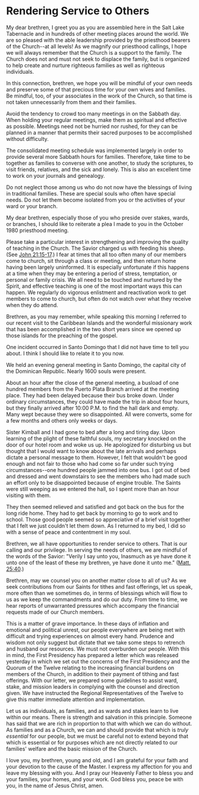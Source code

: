 # Rendering Service to Others

My dear brethren, I greet you as you are assembled here in the Salt Lake
Tabernacle and in hundreds of other meeting places around the world. We are so
pleased with the able leadership provided by the priesthood bearers of the
Church--at all levels! As we magnify our priesthood callings, I hope we will
always remember that the Church is a support to the family. The Church does
not and must not seek to displace the family, but is organized to help create
and nurture righteous families as well as righteous individuals.

In this connection, brethren, we hope you will be mindful of your own needs
and preserve some of that precious time for your own wives and families. Be
mindful, too, of your associates in the work of the Church, so that time is
not taken unnecessarily from them and their families.

Avoid the tendency to crowd too many meetings in on the Sabbath day. When
holding your regular meetings, make them as spiritual and effective as
possible. Meetings need not be hurried nor rushed, for they can be planned in
a manner that permits their sacred purposes to be accomplished without
difficulty.

The consolidated meeting schedule was implemented largely in order to provide
several more Sabbath hours for families. Therefore, take time to be together
as families to converse with one another, to study the scriptures, to visit
friends, relatives, and the sick and lonely. This is also an excellent time to
work on your journals and genealogy.

Do not neglect those among us who do not now have the blessings of living in
traditional families. These are special souls who often have special needs. Do
not let them become isolated from you or the activities of your ward or your
branch.

My dear brethren, especially those of you who preside over stakes, wards, or
branches, I should like to reiterate a plea I made to you in the October 1980
priesthood meeting.

Please take a particular interest in strengthening and improving the quality
of teaching in the Church. The Savior charged us with feeding his sheep. (See
[John 21:15-17](https://www.lds.org/scriptures/nt/john/21.15-17?lang=eng#14).)
I fear at times that all too often many of our members come to church, sit
through a class or meeting, and then return home having been largely
uninformed. It is especially unfortunate if this happens at a time when they
may be entering a period of stress, temptation, or personal or family crisis.
We all need to be touched and nurtured by the Spirit, and effective teaching
is one of the most important ways this can happen. We regularly do vigorous
enlistment and reactivation work to get members to come to church, but often
do not watch over what they receive when they do attend.

Brethren, as you may remember, while speaking this morning I referred to our
recent visit to the Caribbean Islands and the wonderful missionary work that
has been accomplished in the two short years since we opened up those islands
for the preaching of the gospel.

One incident occurred in Santo Domingo that I did not have time to tell you
about. I think I should like to relate it to you now.

We held an evening general meeting in Santo Domingo, the capital city of the
Dominican Republic. Nearly 1600 souls were present.

About an hour after the close of the general meeting, a busload of one hundred
members from the Puerto Plata Branch arrived at the meeting place. They had
been delayed because their bus broke down. Under ordinary circumstances, they
could have made the trip in about four hours, but they finally arrived after
10:00 P.M. to find the hall dark and empty. Many wept because they were so
disappointed. All were converts, some for a few months and others only weeks
or days.

Sister Kimball and I had gone to bed after a long and tiring day. Upon
learning of the plight of these faithful souls, my secretary knocked on the
door of our hotel room and woke us up. He apologized for disturbing us but
thought that I would want to know about the late arrivals and perhaps dictate
a personal message to them. However, I felt that wouldn't be good enough and
not fair to those who had come so far under such trying circumstances--one
hundred people jammed into one bus. I got out of bed and dressed and went
downstairs to see the members who had made such an effort only to be
disappointed because of engine trouble. The Saints were still weeping as we
entered the hall, so I spent more than an hour visiting with them.

They then seemed relieved and satisfied and got back on the bus for the long
ride home. They had to get back by morning to go to work and to school. Those
good people seemed so appreciative of a brief visit together that I felt we
just couldn't let them down. As I returned to my bed, I did so with a sense of
peace and contentment in my soul.

Brethren, we all have opportunities to render service to others. That is our
calling and our privilege. In serving the needs of others, we are mindful of
the words of the Savior: "Verily I say unto you, Inasmuch as ye have done it
unto one of the least of these my brethren, ye have done it unto me." ([Matt.
25:40](https://www.lds.org/scriptures/nt/matt/25.40?lang=eng#39).)

Brethren, may we counsel you on another matter close to all of us? As we seek
contributions from our Saints for tithes and fast offerings, let us speak,
more often than we sometimes do, in terms of blessings which will flow to us
as we keep the commandments and do our duty. From time to time, we hear
reports of unwarranted pressures which accompany the financial requests made
of our Church members.

This is a matter of grave importance. In these days of inflation and emotional
and political unrest, our people everywhere are being met with difficult and
trying experiences on almost every hand. Prudence and wisdom not only suggest
but dictate that we take some steps to retrench and husband our resources. We
must not overburden our people. With this in mind, the First Presidency has
prepared a letter which was released yesterday in which we set out the
concerns of the First Presidency and the Quorum of the Twelve relating to the
increasing financial burdens on members of the Church, in addition to their
payment of tithing and fast offerings. With our letter, we prepared some
guidelines to assist ward, stake, and mission leaders in complying with the
counsel and direction given. We have instructed the Regional Representatives
of the Twelve to give this matter immediate attention and implementation.

Let us as individuals, as families, and as wards and stakes learn to live
within our means. There is strength and salvation in this principle. Someone
has said that we are rich in proportion to that with which we can do without.
As families and as a Church, we can and should provide that which is _truly
essential_ for our people, but we must be careful not to extend beyond that
which is essential or for purposes which are not directly related to our
families' welfare and the basic mission of the Church.

I love you, my brethren, young and old, and I am grateful for your faith and
your devotion to the cause of the Master. I express my affection for you and
leave my blessing with you. And I pray our Heavenly Father to bless you and
your families, your homes, and your work. God bless you, peace be with you, in
the name of Jesus Christ, amen.


